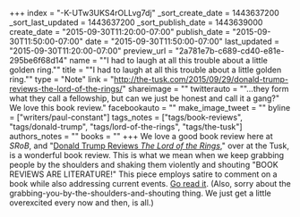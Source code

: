 +++
index = "-K-UTw3UKS4rOLLvg7dj"
_sort_create_date = 1443637200
_sort_last_updated = 1443637200
_sort_publish_date = 1443639000
create_date = "2015-09-30T11:20:00-07:00"
publish_date = "2015-09-30T11:50:00-07:00"
date = "2015-09-30T11:50:00-07:00"
last_updated = "2015-09-30T11:20:00-07:00"
preview_url = "2a781e7b-c689-cd40-e81e-295be6f68d14"
name = "\"I had to laugh at all this trouble about a little golden ring.\""
title = "\"I had to laugh at all this trouble about a little golden ring.\""
type = "Note"
link = "http://the-tusk.com/2015/09/29/donald-trump-reviews-the-lord-of-the-rings/"
shareimage = ""
twitterauto = "\"...they form what they call a fellowship, but can we just be honest and call it a gang?\" We love this book review."
facebookauto = ""
make_image_tweet = ""
byline = ["writers/paul-constant"]
tags_notes = ["tags/book-reviews", "tags/donald-trump", "tags/lord-of-the-rings", "tags/the-tusk"]
authors_notes = ""
books = ""
+++
We love a good book review here at *SRoB*, and "[Donald Trump Reviews *The Lord of the Rings*](http://the-tusk.com/2015/09/29/donald-trump-reviews-the-lord-of-the-rings/)," over at the Tusk, is a wonderful book review. This is what we mean when we keep grabbing people by the shoulders and shaking them violently and shouting "BOOK REVIEWS ARE LITERATURE!" This piece employs satire to comment on a book while also addressing current events. [Go read it](http://the-tusk.com/2015/09/29/donald-trump-reviews-the-lord-of-the-rings/). (Also, sorry about the grabbing-you-by-the-shoulders-and-shouting thing. We just get a little overexcited every now and then, is all.)